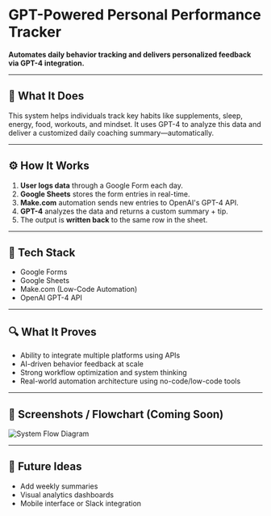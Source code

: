 # GPT-Powered Personal Performance Tracker

**Automates daily behavior tracking and delivers personalized feedback via GPT-4 integration.**

---

## 🧠 What It Does

This system helps individuals track key habits like supplements, sleep, energy, food, workouts, and mindset. It uses GPT-4 to analyze this data and deliver a customized daily coaching summary—automatically.

---

## ⚙️ How It Works

1. **User logs data** through a Google Form each day.
2. **Google Sheets** stores the form entries in real-time.
3. **Make.com** automation sends new entries to OpenAI's GPT-4 API.
4. **GPT-4** analyzes the data and returns a custom summary + tip.
5. The output is **written back** to the same row in the sheet.

---

## 🧰 Tech Stack

- Google Forms
- Google Sheets
- Make.com (Low-Code Automation)
- OpenAI GPT-4 API

---

## 🔍 What It Proves

- Ability to integrate multiple platforms using APIs
- AI-driven behavior feedback at scale
- Strong workflow optimization and system thinking
- Real-world automation architecture using no-code/low-code tools

---

## 📸 Screenshots / Flowchart (Coming Soon)


![System Flow Diagram](system_flow.png)


---

## 🚀 Future Ideas

- Add weekly summaries
- Visual analytics dashboards
- Mobile interface or Slack integration
